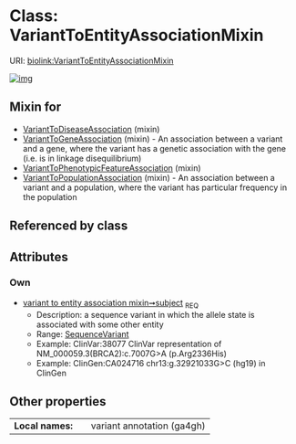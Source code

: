 
# Class: VariantToEntityAssociationMixin




URI: [biolink:VariantToEntityAssociationMixin](https://w3id.org/biolink/vocab/VariantToEntityAssociationMixin)


[![img](https://yuml.me/diagram/nofunky;dir:TB/class/[SequenceVariant]<subject%201..1-%20[VariantToEntityAssociationMixin],[VariantToPopulationAssociation]uses%20-.->[VariantToEntityAssociationMixin],[VariantToPhenotypicFeatureAssociation]uses%20-.->[VariantToEntityAssociationMixin],[VariantToGeneAssociation]uses%20-.->[VariantToEntityAssociationMixin],[VariantToDiseaseAssociation]uses%20-.->[VariantToEntityAssociationMixin],[VariantToPopulationAssociation],[VariantToPhenotypicFeatureAssociation],[VariantToGeneAssociation],[VariantToDiseaseAssociation],[SequenceVariant])](https://yuml.me/diagram/nofunky;dir:TB/class/[SequenceVariant]<subject%201..1-%20[VariantToEntityAssociationMixin],[VariantToPopulationAssociation]uses%20-.->[VariantToEntityAssociationMixin],[VariantToPhenotypicFeatureAssociation]uses%20-.->[VariantToEntityAssociationMixin],[VariantToGeneAssociation]uses%20-.->[VariantToEntityAssociationMixin],[VariantToDiseaseAssociation]uses%20-.->[VariantToEntityAssociationMixin],[VariantToPopulationAssociation],[VariantToPhenotypicFeatureAssociation],[VariantToGeneAssociation],[VariantToDiseaseAssociation],[SequenceVariant])

## Mixin for

 * [VariantToDiseaseAssociation](VariantToDiseaseAssociation.md) (mixin) 
 * [VariantToGeneAssociation](VariantToGeneAssociation.md) (mixin)  - An association between a variant and a gene, where the variant has a genetic association with the gene (i.e. is in linkage disequilibrium)
 * [VariantToPhenotypicFeatureAssociation](VariantToPhenotypicFeatureAssociation.md) (mixin) 
 * [VariantToPopulationAssociation](VariantToPopulationAssociation.md) (mixin)  - An association between a variant and a population, where the variant has particular frequency in the population

## Referenced by class


## Attributes


### Own

 * [variant to entity association mixin➞subject](variant_to_entity_association_mixin_subject.md)  <sub>REQ</sub>
     * Description: a sequence variant in which the allele state is associated with some other entity
     * Range: [SequenceVariant](SequenceVariant.md)
     * Example: ClinVar:38077 ClinVar representation of NM_000059.3(BRCA2):c.7007G>A (p.Arg2336His)
     * Example: ClinGen:CA024716 chr13:g.32921033G>C (hg19) in ClinGen

## Other properties

|  |  |  |
| --- | --- | --- |
| **Local names:** | | variant annotation (ga4gh) |

